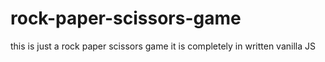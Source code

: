# rock-paper-scissors-game
this is just a rock paper scissors game
it is completely in written vanilla JS
 
